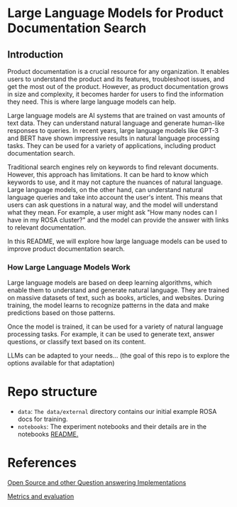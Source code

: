 [Comment]: < Generated with the help of chat-GPT > 
# Large Language Models for Product Documentation Search

## Introduction

Product documentation is a crucial resource for any organization. It enables users to understand the product and its features, troubleshoot issues, and get the most out of the product. However, as product documentation grows in size and complexity, it becomes harder for users to find the information they need. This is where large language models can help.

Large language models are AI systems that are trained on vast amounts of text data. They can understand natural language and generate human-like responses to queries. In recent years, large language models like GPT-3 and BERT have shown impressive results in natural language processing tasks. They can be used for a variety of applications, including product documentation search.

Traditional search engines rely on keywords to find relevant documents. However, this approach has limitations. It can be hard to know which keywords to use, and it may not capture the nuances of natural language. Large language models, on the other hand, can understand natural language queries and take into account the user's intent. This means that users can ask questions in a natural way, and the model will understand what they mean. For example, a user might ask "How many nodes can I have in my ROSA cluster?" and the model can provide the answer with links to relevant documentation.

In this README, we will explore how large language models can be used to improve product documentation search.

### How Large Language Models Work
Large language models are based on deep learning algorithms, which enable them to understand and generate natural language. They are trained on massive datasets of text, such as books, articles, and websites. During training, the model learns to recognize patterns in the data and make predictions based on those patterns.

Once the model is trained, it can be used for a variety of natural language processing tasks. For example, it can be used to generate text, answer questions, or classify text based on its content.

LLMs can be adapted to your needs... (the goal of this repo is to explore the options available for that adaptation)

# Repo structure

- `data`: `The data/external` directory contains our initial example ROSA docs for training.
- `notebooks`: The experiment notebooks and their details are in the notebooks [README.](notebooks/README.md)


# References

[Open Source and other Question answering Implementations](https://github.com/redhat-et/foundation-models-for-documentation/issues/9)

[Metrics and evaluation](https://github.com/redhat-et/foundation-models-for-documentation/issues/2)
